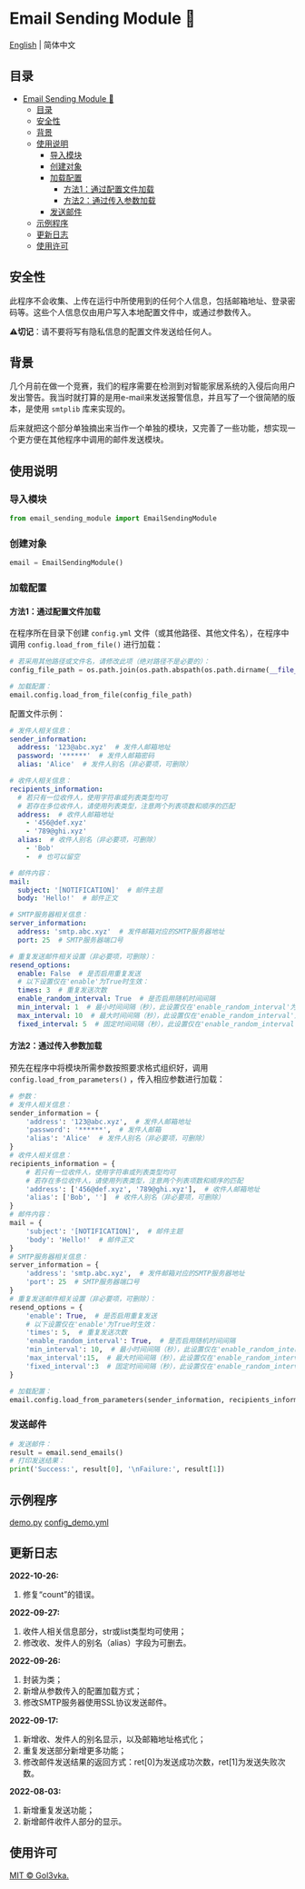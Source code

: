 # Email Sending Module :e-mail:

[English](README.md) | 简体中文

## 目录

- [Email Sending Module :e-mail:](#email-sending-module-e-mail)
  - [目录](#目录)
  - [安全性](#安全性)
  - [背景](#背景)
  - [使用说明](#使用说明)
    - [导入模块](#导入模块)
    - [创建对象](#创建对象)
    - [加载配置](#加载配置)
      - [方法1：通过配置文件加载](#方法1通过配置文件加载)
      - [方法2：通过传入参数加载](#方法2通过传入参数加载)
    - [发送邮件](#发送邮件)
  - [示例程序](#示例程序)
  - [更新日志](#更新日志)
  - [使用许可](#使用许可)

## 安全性

此程序不会收集、上传在运行中所使用到的任何个人信息，包括邮箱地址、登录密码等。这些个人信息仅由用户写入本地配置文件中，或通过参数传入。

:warning:**切记**：请不要将写有隐私信息的配置文件发送给任何人。

## 背景

几个月前在做一个竞赛，我们的程序需要在检测到对智能家居系统的入侵后向用户发出警告。我当时就打算的是用e-mail来发送报警信息，并且写了一个很简陋的版本，是使用 `smtplib` 库来实现的。

后来就把这个部分单独摘出来当作一个单独的模块，又完善了一些功能，想实现一个更方便在其他程序中调用的邮件发送模块。

## 使用说明

### 导入模块

```python
from email_sending_module import EmailSendingModule
```

### 创建对象

```python
email = EmailSendingModule()
```

### 加载配置

#### 方法1：通过配置文件加载

在程序所在目录下创建 `config.yml` 文件（或其他路径、其他文件名），在程序中调用 `config.load_from_file()` 进行加载：

```python
# 若采用其他路径或文件名，请修改此项（绝对路径不是必要的）：
config_file_path = os.path.join(os.path.abspath(os.path.dirname(__file__)), 'config.yml')

# 加载配置：
email.config.load_from_file(config_file_path)
```

配置文件示例：

```yaml
# 发件人相关信息：
sender_information:
  address: '123@abc.xyz'  # 发件人邮箱地址
  password: '******'  # 发件人邮箱密码
  alias: 'Alice'  # 发件人别名（非必要项，可删除）

# 收件人相关信息：
recipients_information:
  # 若只有一位收件人，使用字符串或列表类型均可
  # 若存在多位收件人，请使用列表类型，注意两个列表项数和顺序的匹配
  address:  # 收件人邮箱地址
    - '456@def.xyz'
    - '789@ghi.xyz'
  alias:  # 收件人别名（非必要项，可删除）
    - 'Bob'
    -  # 也可以留空

# 邮件内容：
mail:
  subject: '[NOTIFICATION]'  # 邮件主题
  body: 'Hello!'  # 邮件正文

# SMTP服务器相关信息：
server_information:
  address: 'smtp.abc.xyz'  # 发件邮箱对应的SMTP服务器地址
  port: 25  # SMTP服务器端口号

# 重复发送邮件相关设置（非必要项，可删除）：
resend_options:
  enable: False  # 是否启用重复发送
  # 以下设置仅在'enable'为True时生效：
  times: 3  # 重复发送次数
  enable_random_interval: True  # 是否启用随机时间间隔
  min_interval: 1  # 最小时间间隔（秒），此设置仅在'enable_random_interval'为True时生效
  max_interval: 10  # 最大时间间隔（秒），此设置仅在'enable_random_interval'为True时生效
  fixed_interval: 5  # 固定时间间隔（秒），此设置仅在'enable_random_interval'为False时生效

```

#### 方法2：通过传入参数加载

预先在程序中将模块所需参数按照要求格式组织好，调用 `config.load_from_parameters()` ，传入相应参数进行加载：

```python
# 参数：
# 发件人相关信息：
sender_information = {
    'address': '123@abc.xyz',  # 发件人邮箱地址
    'password': '******',  # 发件人邮箱
    'alias': 'Alice'  # 发件人别名（非必要项，可删除）
}
# 收件人相关信息：
recipients_information = {
    # 若只有一位收件人，使用字符串或列表类型均可
    # 若存在多位收件人，请使用列表类型，注意两个列表项数和顺序的匹配
    'address': ['456@def.xyz', '789@ghi.xyz'],  # 收件人邮箱地址
    'alias': ['Bob', '']  # 收件人别名（非必要项，可删除）
}
# 邮件内容：
mail = {
    'subject': '[NOTIFICATION]',  # 邮件主题
    'body': 'Hello!'  # 邮件正文
}
# SMTP服务器相关信息：
server_information = {
    'address': 'smtp.abc.xyz',  # 发件邮箱对应的SMTP服务器地址
    'port': 25  # SMTP服务器端口号
}
# 重复发送邮件相关设置（非必要项，可删除）：
resend_options = {
    'enable': True,  # 是否启用重复发送
    # 以下设置仅在'enable'为True时生效：
    'times': 5,  # 重复发送次数
    'enable_random_interval': True,  # 是否启用随机时间间隔
    'min_interval': 10,  # 最小时间间隔（秒），此设置仅在'enable_random_interval'为True时生效
    'max_interval':15,  # 最大时间间隔（秒），此设置仅在'enable_random_interval'为True时生效
    'fixed_interval':3  # 固定时间间隔（秒），此设置仅在'enable_random_interval'为False时生效
}

# 加载配置：
email.config.load_from_parameters(sender_information, recipients_information, mail, server_information, resend_options)
```

### 发送邮件

```python
# 发送邮件：
result = email.send_emails()
# 打印发送结果：
print('Success:', result[0], '\nFailure:', result[1])
```

## 示例程序

[demo.py](./demo.py)
[config_demo.yml](./config_demo.yml)

## 更新日志

**2022-10-26:**

1. 修复“count”的错误。

**2022-09-27:**

1. 收件人相关信息部分，str或list类型均可使用；
2. 修改收、发件人的别名（alias）字段为可删去。

**2022-09-26:**

1. 封装为类；
2. 新增从参数传入的配置加载方式；
3. 修改SMTP服务器使用SSL协议发送邮件。

**2022-09-17:**

1. 新增收、发件人的别名显示，以及邮箱地址格式化；
2. 重复发送部分新增更多功能；
3. 修改邮件发送结果的返回方式：ret[0]为发送成功次数，ret[1]为发送失败次数。

**2022-08-03:**

1. 新增重复发送功能；
2. 新增邮件收件人部分的显示。

## 使用许可

[MIT © Gol3vka.](./LICENSE)
